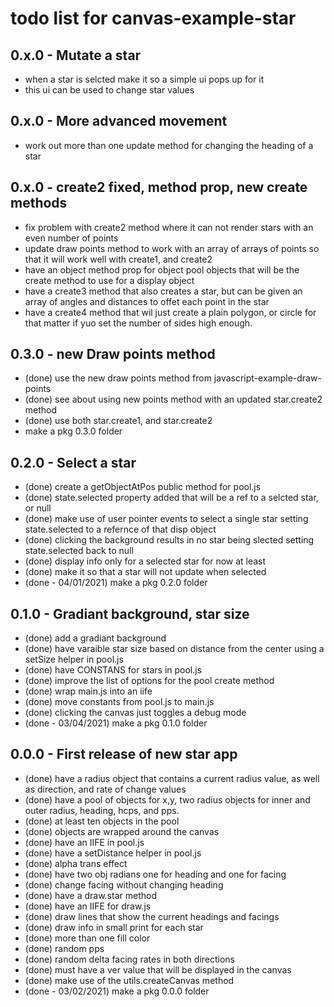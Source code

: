 # todo list for canvas-example-star

## 0.x.0 - Mutate a star
* when a star is selcted make it so a simple ui pops up for it
* this ui can be used to change star values

## 0.x.0 - More advanced movement
* work out more than one update method for changing the heading of a star

## 0.x.0 - create2 fixed, method prop, new create methods
* fix problem with create2 method where it can not render stars with an even number of points
* update draw points method to work with an array of arrays of points so that it will work well with create1, and create2
* have an object method prop for object pool objects that will be the create method to use for a display object
* have a create3 method that also creates a star, but can be given an array of angles and distances to offet each point in the star
* have a create4 method that wil just create a plain polygon, or circle for that matter if yuo set the number of sides high enough.

## 0.3.0 - new Draw points method
* (done) use the new draw points method from javascript-example-draw-points
* (done) see about using new points method with an updated star.create2 method
* (done) use both star.create1, and star.create2
* make a pkg 0.3.0 folder

## 0.2.0 - Select a star
* (done) create a getObjectAtPos public method for pool.js
* (done) state.selected property added that will be a ref to a selcted star, or null
* (done) make use of user pointer events to select a single star setting state.selected to a refernce of that disp object
* (done) clicking the background results in no star being slected setting state.selected back to null
* (done) display info only for a selected star for now at least
* (done) make it so that a star will not update when selected
* (done - 04/01/2021) make a pkg 0.2.0 folder

## 0.1.0 - Gradiant background, star size
* (done) add a gradiant background
* (done) have varaible star size based on distance from the center using a setSize helper in pool.js
* (done) have CONSTANS for stars in pool.js
* (done) improve the list of options for the pool create method
* (done) wrap main.js into an iife
* (done) move constants from pool.js to main.js
* (done) clicking the canvas just toggles a debug mode
* (done - 03/04/2021) make a pkg 0.1.0 folder

## 0.0.0 - First release of new star app
* (done) have a radius object that contains a current radius value, as well as direction, and rate of change values
* (done) have a pool of objects for x,y, two radius objects for inner and outer radius, heading, hcps, and pps.
* (done) at least ten objects in the pool
* (done) objects are wrapped around the canvas
* (done) have an IIFE in pool.js
* (done) have a setDistance helper in pool.js
* (done) alpha trans effect
* (done) have two obj radians one for heading and one for facing
* (done) change facing without changing heading
* (done) have a draw.star method
* (done) have an IIFE for draw.js
* (done) draw lines that show the current headings and facings
* (done) draw info in small print for each star
* (done) more than one fill color
* (done) random pps
* (done) random delta facing rates in both directions
* (done) must have a ver value that will be displayed in the canvas
* (done) make use of the utils.createCanvas method
* (done - 03/02/2021) make a pkg 0.0.0 folder